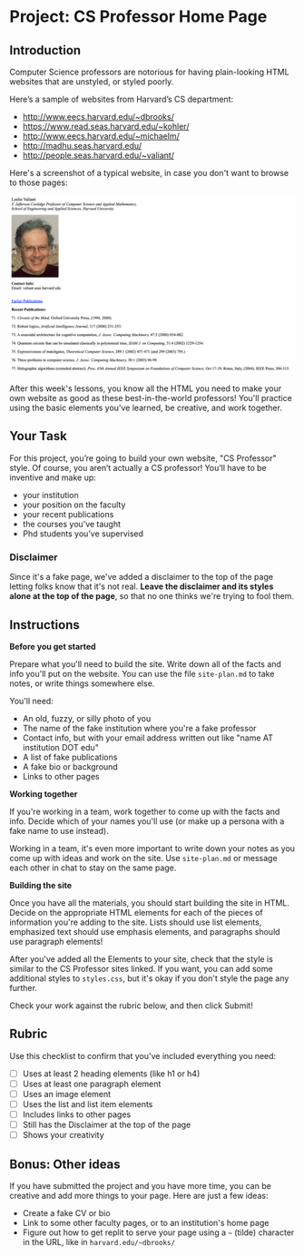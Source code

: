 # Project: CS Professor Home Page

## Introduction

Computer Science professors are notorious for having plain-looking HTML websites that are unstyled, or styled poorly. 

Here’s a sample of websites from Harvard’s CS department:

- http://www.eecs.harvard.edu/~dbrooks/
- https://www.read.seas.harvard.edu/~kohler/
- http://www.eecs.harvard.edu/~michaelm/
- http://madhu.seas.harvard.edu/
- http://people.seas.harvard.edu/~valiant/

Here's a screenshot of a typical website, in case you don't want to browse to those pages:

![Leslie Valiant home page](valiant.png)

After this week's lessons, you know all the HTML you need to  make your own website as good as these best-in-the-world professors! You'll practice using the basic elements you've learned, be creative, and work together.

## Your Task

For this project, you’re going to build your own website, "CS Professor" style. Of course, you aren’t actually a CS professor! You’ll have to be inventive and make up:

* your institution
* your position on the faculty
* your recent publications
* the courses you’ve taught
* Phd students you’ve supervised

### Disclaimer

Since it's a fake page, we've added a disclaimer to the top of the page letting folks know that it's not real. **Leave the disclaimer and its styles alone at the top of the page**, so that no one thinks we're trying to fool them.

## Instructions

**Before you get started**

Prepare what you'll need to build the site. Write down all of the facts and info you'll put on the website. You can use the file `site-plan.md` to take notes, or write things somewhere else.

You'll need:
* An old, fuzzy, or silly photo of you
* The name of the fake institution where you're a fake professor
* Contact info, but with your email address written out like "name AT institution DOT edu"
* A list of fake publications
* A fake bio or background
* Links to other pages

**Working together**

If you're working in a team, work together to come up with the facts and info. Decide which of your names you'll use (or make up a persona with a fake name to use instead). 

Working in a team, it's even more important to write down your notes as you come up with ideas and work on the site. Use `site-plan.md` or message each other in chat to stay on the same page.

**Building the site**

Once you have all the materials, you should start building the site in HTML. Decide on the appropriate HTML elements for each of the pieces of information you're adding to the site. Lists should use list elements, emphasized text should use emphasis elements, and paragraphs should use paragraph elements!

After you've added all the Elements to your site, check that the style is similar to the CS Professor sites linked. If you want, you can add some additional styles to `styles.css`, but it's okay if you don't style the page any further.

Check your work against the rubric below, and then click Submit!

## Rubric

Use this checklist to confirm that you've included everything you need:

- [ ] Uses at least 2 heading elements (like h1 or h4)
- [ ] Uses at least one paragraph element
- [ ] Uses an image element
- [ ] Uses the list and list item elements
- [ ] Includes links to other pages
- [ ] Still has the Disclaimer at the top of the page
- [ ] Shows your creativity

## Bonus: Other ideas

If you have submitted the project and you have more time, you can be creative and add more things to your page. Here are just a few ideas:

* Create a fake CV or bio
* Link to some other faculty pages, or to an institution's home page
* Figure out how to get replit to serve your page using a `~` (tilde) character in the URL, like in `harvard.edu/~dbrooks/`